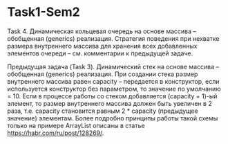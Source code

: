 # Task1-Sem2
Task 4.
Динамическая кольцевая очередь на основе массива – обобщенная (generics) реализация. Стратегия поведения при нехватке размера внутреннего массива для хранения всех добавленных элементов очереди – см. комментарии к предыдущей задаче.

Предыдущая задача (Task 3).
Динамический стек на основе массива – обобщенная (generics) реализация. При создании стека размер внутреннего массива равен capacity – передается в конструктор, если используется конструктор без параметром, то значение по умолчанию = 10. Если в процессе работы со стеком добавляется (capacity + 1)-ый элемент, то размер внутреннего массива должен быть увеличен в 2 раза, т.е. capacity становится равным 2 * capacity (предыдущее значение) элементам. Более подробно принципы работы такой схемы только на примере ArrayList описаны в статье https://habr.com/ru/post/128269/.
